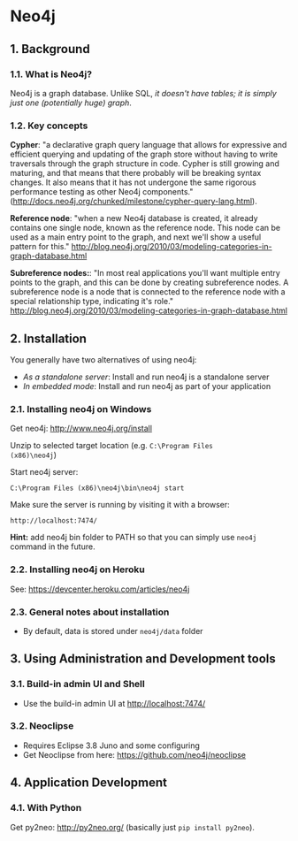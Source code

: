 # Neo4j

## 1. Background

### 1.1. What is Neo4j?

Neo4j is a graph database. Unlike SQL, *it doesn't have tables; it is simply just one (potentially huge) graph*.

### 1.2. Key concepts

**Cypher**: "a declarative graph query language that allows for expressive and efficient querying and updating of the graph store without having to write traversals through the graph structure in code. Cypher is still growing and maturing, and that means that there probably will be breaking syntax changes. It also means that it has not undergone the same rigorous performance testing as other Neo4j components." (<http://docs.neo4j.org/chunked/milestone/cypher-query-lang.html>).

**Reference node**: "when a new Neo4j database is created, it already contains one single node, known as the reference node. This node can be used as a main entry point to the graph, and next we'll show a useful pattern for this." <http://blog.neo4j.org/2010/03/modeling-categories-in-graph-database.html>

**Subreference nodes:**: "In most real applications you'll want multiple entry points to the graph, and this can be done by creating subreference nodes. A subreference node is a node that is connected to the reference node with a special relationship type, indicating it's role." <http://blog.neo4j.org/2010/03/modeling-categories-in-graph-database.html>

## 2. Installation

You generally have two alternatives of using neo4j:

- *As a standalone server*: Install and run neo4j is a standalone server
- *In embedded mode*: Install and run neo4j as part of your application

### 2.1. Installing neo4j on Windows

Get neo4j: <http://www.neo4j.org/install>

Unzip to selected target location (e.g. <code>C:\Program Files (x86)\neo4j</code>)

Start neo4j server:

    C:\Program Files (x86)\neo4j\bin\neo4j start

Make sure the server is running by visiting it with a browser:

    http://localhost:7474/

**Hint:** add neo4j bin folder to PATH so that you can simply use `neo4j` command in the future.

### 2.2. Installing neo4j on Heroku

See: <https://devcenter.heroku.com/articles/neo4j>

### 2.3. General notes about installation

- By default, data is stored under `neo4j/data` folder

## 3. Using Administration and Development tools

### 3.1. Build-in admin UI and Shell

- Use the build-in admin UI at <http://localhost:7474/>

### 3.2. Neoclipse

- Requires Eclipse 3.8 Juno and some configuring
- Get Neoclipse from here: <https://github.com/neo4j/neoclipse>

## 4. Application Development

### 4.1. With Python

Get py2neo: <http://py2neo.org/> (basically just `pip install py2neo`).
